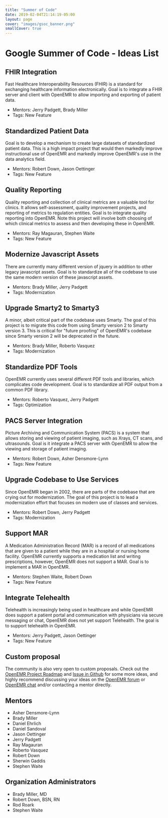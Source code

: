 ```yaml
---
title: "Summer of Code"
date: 2019-02-04T21:14:19-05:00
layout: page
cover: "images/gsoc_banner.png"
smallCover: true
---
```


# Google Summer of Code - Ideas List

## FHIR Integration

Fast Healthcare Interoperability Resources (FHIR) is a standard for exchanging healthcare information electronically. Goal is to integrate a FHIR server and client with OpenEMR to allow importing and exporting of patient data.

* Mentors: Jerry Padgett, Brady Miller
* Tags: New Feature


## Standardized Patient Data

Goal is to develop a mechanism to create large datasets of standardized patient data. This is a high impact project that would then markedly improve instructional use of OpenEMR and markedly improve OpenEMR's use in the data analytics field.

* Mentors: Robert Down, Jason Oettinger
* Tags: New Feature 


## Quality Reporting

Quality reporting and collection of clinical metrics are a valuable tool for clinics. It allows self-assessment, quality improvement projects, and reporting of metrics to regulation entities. Goal is to integrate quality reporting into OpenEMR. Note this project will involve both choosing of which clinical metrics to assess and then developing these in OpenEMR.

* Mentors: Ray Magauran, Stephen Waite
* Tags: New Feature


## Modernize Javascript Assets

There are currently many different version of jquery in addition to other legacy javascript assets. Goal is to standardize all of the codebase to use the same modern version of these javascript assets.

* Mentors: Brady Miller, Jerry Padgett
* Tags: Modernization 


## Upgrade Smarty2 to Smarty3

A minor, albeit critical part of the codebase uses Smarty. The goal of this project is to migrate this code from using Smarty version 2 to Smarty version 3. This is critical for "future proofing" of OpenEMR's codebase since Smarty version 2 will be deprecated in the future.

* Mentors: Brady Miller, Roberto Vasquez
* Tags: Modernization 


## Standardize PDF Tools

OpenEMR currently uses several different PDF tools and libraries, which complicates code development. Goal is to standardize all PDF output from a common PDF library.

* Mentors: Roberto Vasquez, Jerry Padgett
* Tags: Optimization 


## PACS Server Integration

Picture Archiving and Communication System (PACS) is a system that allows storing and viewing of patient imaging, such as Xrays, CT scans, and ultrasounds. Goal is it integrate a PACS server with OpenEMR to allow the viewing and storage of patient imaging.

* Mentors: Robert Down, Asher Densmore-Lynn
* Tags: New Feature 


## Upgrade Codebase to Use Services

Since OpenEMR began in 2002, there are parts of the codebase that are crying out for modernization. The goal of this project is to lead a modernization effort that focuses on modern use of classes and services.

* Mentors: Robert Down, Jerry Padgett
* Tags: Modernization 


## Support MAR

A Medication Administration Record (MAR) is a record of all medications that are given to a patient while they are in a hospital or nursing home facility. OpenEMR currently supports a medication list and writing prescriptions, however, OpenEMR does not support a MAR. Goal is to implement a MAR in OpenEMR.

* Mentors: Stephen Waite, Robert Down
* Tags: New Feature 


## Integrate Telehealth

Telehealth is increasingly being used in healthcare and while OpenEMR does support a patient portal and communication with physicians via secure messaging or chat, OpenEMR does not yet support Telehealth. The goal is to support telehealth in OpenEMR.

* Mentors: Jerry Padgett, Jason Oettinger
* Tags: New Feature 


## Custom proposal

The community is also very open to custom proposals. Check out the [OpenEMR Project Roadmap](https://www.open-emr.org/wiki/index.php/Roadmaps#OpenEMR_Project_Roadmap) and [Issue in Github](https://github.com/openemr/openemr/issues) for some more ideas, and highly recommend discussing your ideas on the [OpenEMR forum](https://community.open-emr.org/) or [OpenEMR chat](https://chat.open-emr.org/) and/or contacting a mentor directly. 


## Mentors

* Asher Densmore-Lynn 
* Brady Miller 
* Daniel Ehrlich 
* Daniel Sandoval 
* Jason Oettinger 
* Jerry Padgett 
* Ray Magauran 
* Roberto Vasquez 
* Robert Down 
* Sherwin Gaddis 
* Stephen Waite 

## Organization Administrators

* Brady Miller, MD
* Robert Down, BSN, RN
* Rod Roark
* Stephen Waite
